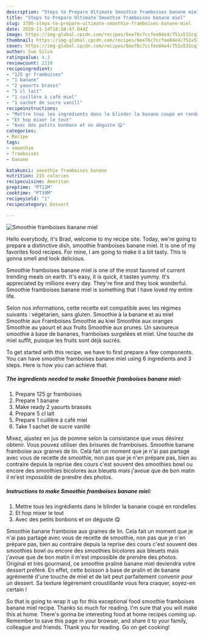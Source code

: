 ```yaml
---
description: "Steps to Prepare Ultimate Smoothie framboises banane miel"
title: "Steps to Prepare Ultimate Smoothie framboises banane miel"
slug: 3786-steps-to-prepare-ultimate-smoothie-framboises-banane-miel
date: 2020-11-14T18:58:47.044Z
image: https://img-global.cpcdn.com/recipes/6ee76c7ccfee04e4/751x532cq70/smoothie-framboises-banane-miel-photo-principale-de-la-recette.jpg
thumbnail: https://img-global.cpcdn.com/recipes/6ee76c7ccfee04e4/751x532cq70/smoothie-framboises-banane-miel-photo-principale-de-la-recette.jpg
cover: https://img-global.cpcdn.com/recipes/6ee76c7ccfee04e4/751x532cq70/smoothie-framboises-banane-miel-photo-principale-de-la-recette.jpg
author: Sue Silva
ratingvalue: 4.3
reviewcount: 2219
recipeingredient:
- "125 gr framboises"
- "1 banane"
- "2 yaourts brasss"
- "5 cl lait"
- "1 cuillère à café miel"
- "1 sachet de sucre vanill"
recipeinstructions:
- "Mettre tous les ingrédients dans le blinder la banane coupé en rondelles"
- "Et hop mixer le tout"
- "Avec des petits bonbons et on déguste 😋"
categories:
- Recipe
tags:
- smoothie
- framboises
- banane

katakunci: smoothie framboises banane 
nutrition: 215 calories
recipecuisine: American
preptime: "PT12M"
cooktime: "PT39M"
recipeyield: "1"
recipecategory: Dessert

---
```



![Smoothie framboises banane miel](https://img-global.cpcdn.com/recipes/6ee76c7ccfee04e4/751x532cq70/smoothie-framboises-banane-miel-photo-principale-de-la-recette.jpg)

Hello everybody, it's Brad, welcome to my recipe site. Today, we're going to prepare a distinctive dish, smoothie framboises banane miel. It is one of my favorites food recipes. For mine, I am going to make it a bit tasty. This is gonna smell and look delicious.

Smoothie framboises banane miel is one of the most favored of current trending meals on earth. It's easy, it is quick, it tastes yummy. It's appreciated by millions every day. They're fine and they look wonderful. Smoothie framboises banane miel is something that I have loved my entire life.

Selon nos informations, cette recette est compatible avec les régimes suivants : végétarien, sans gluten. Smoothie à la banane et au miel Smoothie aux Framboises Smoothie au kiwi Smoothie aux oranges Smoothie au yaourt et aux fruits Smoothie aux prunes. Un savoureux smoothie à base de bananes, framboises surgelées et miel. Une touche de miel suffit, puisque les fruits sont déjà sucrés.


To get started with this recipe, we have to first prepare a few components. You can have smoothie framboises banane miel using 6 ingredients and 3 steps. Here is how you can achieve that.

<!--inarticleads1-->

##### The ingredients needed to make Smoothie framboises banane miel:

1. Prepare 125 gr framboises
1. Prepare 1 banane
1. Make ready 2 yaourts brassés
1. Prepare 5 cl lait
1. Prepare 1 cuillère à café miel
1. Take 1 sachet de sucre vanillé


Mixez, ajustez en jus de pomme selon la consistance que vous désirez obtenir. Vous pouvez utiliser des brisures de framboises. Smoothie banane framboise aux graines de lin. Cela fait un moment que je n&#39;ai pas partagé avec vous de recette de smoothie, non pas que je n&#39;en prépare pas, bien au contraire depuis la reprise des cours c&#39;est souvent des smoothies bowl ou encore des smoothies bicolores aux bleuets mais j&#39;avoue que de bon matin il m&#39;est impossible de prendre des photos. 

<!--inarticleads2-->

##### Instructions to make Smoothie framboises banane miel:

1. Mettre tous les ingrédients dans le blinder la banane coupé en rondelles
1. Et hop mixer le tout
1. Avec des petits bonbons et on déguste 😋


Smoothie banane framboise aux graines de lin. Cela fait un moment que je n&#39;ai pas partagé avec vous de recette de smoothie, non pas que je n&#39;en prépare pas, bien au contraire depuis la reprise des cours c&#39;est souvent des smoothies bowl ou encore des smoothies bicolores aux bleuets mais j&#39;avoue que de bon matin il m&#39;est impossible de prendre des photos. Original et très gourmand, ce smoothie praliné banane miel deviendra votre dessert préféré. En effet, cette boisson à base de pralin et de banane agrémenté d&#39;une touche de miel et de lait peut parfaitement convenir pour un dessert. Sa texture légèrement croustillante vous fera craquer, soyez-en certain ! 

So that is going to wrap it up for this exceptional food smoothie framboises banane miel recipe. Thanks so much for reading. I'm sure that you will make this at home. There's gonna be interesting food at home recipes coming up. Remember to save this page in your browser, and share it to your family, colleague and friends. Thank you for reading. Go on get cooking!
